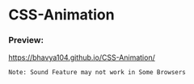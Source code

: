 # CSS-Animation

### Preview: 
 https://bhavya104.github.io/CSS-Animation/

```
Note: Sound Feature may not work in Some Browsers
```
